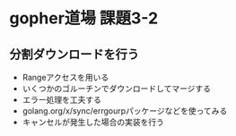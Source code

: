 # gopher道場 課題3-2

## 分割ダウンロードを行う

- Rangeアクセスを用いる
- いくつかのゴルーチンでダウンロードしてマージする
- エラー処理を工夫する
- golang.org/x/sync/errgourpパッケージなどを使ってみる
- キャンセルが発生した場合の実装を行う
